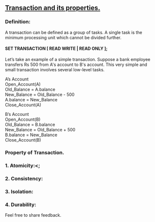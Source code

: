## [Transaction and its properties.](https://prayuja-teli.github.io/Blog/Properties)<br/>    

### Definition:<br/>

A transaction can be defined as a group of tasks. A single task is the minimum processing unit which cannot be divided further.<br/>
 
#### SET TRANSACTION [ READ WRITE | READ ONLY ];<br/>
Let’s take an example of a simple transaction. Suppose a bank employee transfers Rs 500 from A's account to B's account. 
This very simple and small transaction involves several low-level tasks.<br/>

A’s Account<br/>
Open_Account(A)<br/>
Old_Balance = A.balance<br/>
New_Balance = Old_Balance - 500<br/>
A.balance = New_Balance<br/>
Close_Account(A)<br/>
 
B’s Account<br/>
Open_Account(B)<br/>
Old_Balance = B.balance<br/>
New_Balance = Old_Balance + 500<br/>
B.balance = New_Balance<br/>
Close_Account(B)<br/>

### Property of Transaction.<br/>

### 1. Atomicity:<;<br/>



### 2. Consistency:<br/>



### 3. Isolation:<br/>





### 4. Durability:<br/>
























Feel free to share feedback.
